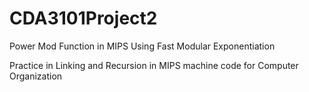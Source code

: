 # CDA3101Project2
Power Mod Function in MIPS Using Fast Modular Exponentiation

Practice in Linking and Recursion in MIPS machine code for Computer Organization
